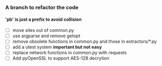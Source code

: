 ### A branch to refactor the code
#### 'pb' is just a prefix to avoid collision

- [ ] move sites out of common.py
- [ ] use argparse and remove getopt
- [ ] remove obsolete functions in common.py and those in extractors/\*.py
- [ ] add a utest system **important but not easy**
- [ ] replace network functions in common.py with requests
- [ ] Add pyOpenSSL to support AES-128 decrytion
